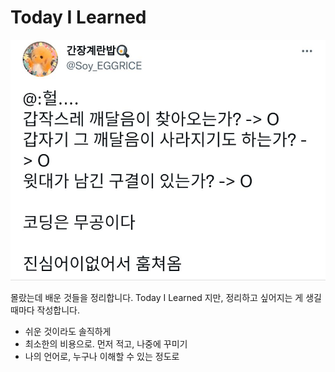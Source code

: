 # Today I Learned

![coding](./image.png)

몰랐는데 배운 것들을 정리합니다. Today I Learned 지만, 정리하고 싶어지는 게 생길 때마다 작성합니다.

- 쉬운 것이라도 솔직하게
- 최소한의 비용으로. 먼저 적고, 나중에 꾸미기
- 나의 언어로, 누구나 이해할 수 있는 정도로
